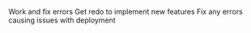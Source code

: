 Work and fix errors
Get redo to implement new features
Fix any errors causing issues with deployment
